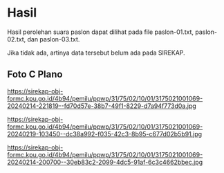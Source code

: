 # Hasil

Hasil perolehan suara paslon dapat dilihat pada file paslon-01.txt, paslon-02.txt, dan paslon-03.txt.

Jika tidak ada, artinya data tersebut belum ada pada SIREKAP.

## Foto C Plano

https://sirekap-obj-formc.kpu.go.id/4b94/pemilu/ppwp/31/75/02/10/01/3175021001069-20240214-221819--fd70d57e-38b7-49f1-8229-d7a94f773d0a.jpg

https://sirekap-obj-formc.kpu.go.id/4b94/pemilu/ppwp/31/75/02/10/01/3175021001069-20240219-103450--dc38a992-f035-42c3-8b95-c677d02b5b91.jpg

https://sirekap-obj-formc.kpu.go.id/4b94/pemilu/ppwp/31/75/02/10/01/3175021001069-20240214-200700--30eb83c2-2099-4dc5-91af-6c3c4662bbec.jpg

